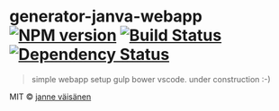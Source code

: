 # generator-janva-webapp [![NPM version][npm-image]][npm-url] [![Build Status][travis-image]][travis-url] [![Dependency Status][daviddm-image]][daviddm-url]
> simple webapp setup gulp bower vscode. under construction :-)
<!--- 
## Installation

First, install [Yeoman](http://yeoman.io) and generator-janva-webapp using [npm](https://www.npmjs.com/) (we assume you have pre-installed [node.js](https://nodejs.org/)).

```bash
npm install -g yo
npm install -g generator-janva-webapp
```

Then generate your new project:

```bash
yo janva-webapp
```

## Getting To Know Yeoman

 * Yeoman has a heart of gold.
 * Yeoman is a person with feelings and opinions, but is very easy to work with.
 * Yeoman can be too opinionated at times but is easily convinced not to be.
 * Feel free to [learn more about Yeoman](http://yeoman.io/).

## License

-->
MIT © [janne väisänen](none)


[npm-image]: https://badge.fury.io/js/generator-janva-webapp.svg
[npm-url]: https://npmjs.org/package/generator-janva-webapp
[travis-image]: https://travis-ci.org//generator-janva-webapp.svg?branch=master
[travis-url]: https://travis-ci.org//generator-janva-webapp
[daviddm-image]: https://david-dm.org//generator-janva-webapp.svg?theme=shields.io
[daviddm-url]: https://david-dm.org//generator-janva-webapp
